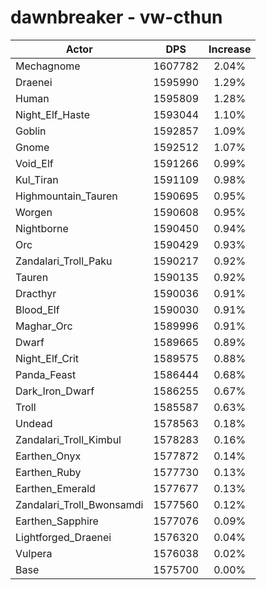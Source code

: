 # dawnbreaker - vw-cthun
| Actor | DPS | Increase |
|---|:---:|:---:|
|Mechagnome|1607782|2.04%|
|Draenei|1595990|1.29%|
|Human|1595809|1.28%|
|Night_Elf_Haste|1593044|1.10%|
|Goblin|1592857|1.09%|
|Gnome|1592512|1.07%|
|Void_Elf|1591266|0.99%|
|Kul_Tiran|1591109|0.98%|
|Highmountain_Tauren|1590695|0.95%|
|Worgen|1590608|0.95%|
|Nightborne|1590450|0.94%|
|Orc|1590429|0.93%|
|Zandalari_Troll_Paku|1590217|0.92%|
|Tauren|1590135|0.92%|
|Dracthyr|1590036|0.91%|
|Blood_Elf|1590030|0.91%|
|Maghar_Orc|1589996|0.91%|
|Dwarf|1589665|0.89%|
|Night_Elf_Crit|1589575|0.88%|
|Panda_Feast|1586444|0.68%|
|Dark_Iron_Dwarf|1586255|0.67%|
|Troll|1585587|0.63%|
|Undead|1578563|0.18%|
|Zandalari_Troll_Kimbul|1578283|0.16%|
|Earthen_Onyx|1577872|0.14%|
|Earthen_Ruby|1577730|0.13%|
|Earthen_Emerald|1577677|0.13%|
|Zandalari_Troll_Bwonsamdi|1577560|0.12%|
|Earthen_Sapphire|1577076|0.09%|
|Lightforged_Draenei|1576320|0.04%|
|Vulpera|1576038|0.02%|
|Base|1575700|0.00%|
